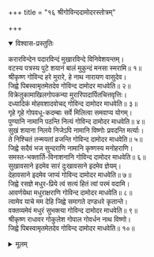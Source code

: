 +++
title = "१६ श्रीगोविन्ददामोदरस्तोत्रम्"

+++


<details open><summary>विश्वास-प्रस्तुतिः</summary>

करारविन्देन पदारविन्दं मुखारविन्दे विनिवेशयन्तम्।  
वटस्य पत्रस्य पुटे शयानं बालं मुकुन्दं मनसा स्मरामि॥ १॥  
श्रीकृष्ण गोविन्द हरे मुरारे, हे नाथ नारायण वासुदेव।  
जिह्वे पिबस्वामृतमेतदेव गोविन्द दामोदर माधवेति॥ २॥  
विक्रेतुकामाखिलगोपकन्या मुरारिपादार्पितचित्तवृत्तिः।  
दध्यादिकं मोहवशादवोचद् गोविन्द दामोदर माधवेति॥ ३॥  
गृहे गृहे गोपवधू-कदम्बाः सर्वे मिलित्वा समवाप्य योगम्।  
पुण्यानि नामानि पठन्ति नित्यं गोविन्द दामोदर माधवेति॥ ४॥  
सुखं शयाना निलये निजेऽपि नामानि विष्णोः प्रवदन्ति मर्त्याः।  
ते निश्चितं तन्मयतां व्रजन्ति गोविन्द दामोदर माधवेति॥ ५॥  
जिह्वे सदैवं भज सुन्दराणि नामानि कृष्णस्य मनोहराणि।  
समस्त-भक्तार्ति-विनाशनानि गोविन्द दामोदर माधवेति॥ ६॥  
सुखावसाने इदमेव सारं दुःखावसाने इदमेव ज्ञेयम्।  
देहावसाने इदमेव जाप्यं गोविन्द दामोदर माधवेति॥ ७॥  
जिह्वे रसज्ञे मधुर-प्रिये त्वं सत्यं हितं त्वां परमं वदामि।  
आवर्णयेथा मधुराक्षराणि गोविन्द दामोदर माधवेति॥ ८॥  
त्वामेव याचे मम देहि जिह्वे समागते दण्डधरे कृतान्ते।  
वक्तव्यमेवं मधुरं सुभक्त्या गोविन्द दामोदर माधवेति॥ ९॥  
श्रीकृष्ण राधावर गोकुलेश गोपाल गोवर्धन नाथ विष्णो।  
जिह्वे पिबस्वामृतमेतदेव गोविन्द दामोदर माधवेति॥ १०॥
</details>

<details><summary>मूलम्</summary>

करारविन्देन पदारविन्दं मुखारविन्दे विनिवेशयन्तम्।  
वटस्य पत्रस्य पुटे शयानं बालं मुकुन्दं मनसा स्मरामि॥ १॥  
श्रीकृष्ण गोविन्द हरे मुरारे, हे नाथ नारायण वासुदेव।  
जिह्वे पिबस्वामृतमेतदेव गोविन्द दामोदर माधवेति॥ २॥  
विक्रेतुकामाखिलगोपकन्या मुरारिपादार्पितचित्तवृत्तिः।  
दध्यादिकं मोहवशादवोचद् गोविन्द दामोदर माधवेति॥ ३॥  
गृहे गृहे गोपवधू-कदम्बाः सर्वे मिलित्वा समवाप्य योगम्।  
पुण्यानि नामानि पठन्ति नित्यं गोविन्द दामोदर माधवेति॥ ४॥  
सुखं शयाना निलये निजेऽपि नामानि विष्णोः प्रवदन्ति मर्त्याः।  
ते निश्चितं तन्मयतां व्रजन्ति गोविन्द दामोदर माधवेति॥ ५॥  
जिह्वे सदैवं भज सुन्दराणि नामानि कृष्णस्य मनोहराणि।  
समस्त-भक्तार्ति-विनाशनानि गोविन्द दामोदर माधवेति॥ ६॥  
सुखावसाने इदमेव सारं दुःखावसाने इदमेव ज्ञेयम्।  
देहावसाने इदमेव जाप्यं गोविन्द दामोदर माधवेति॥ ७॥  
जिह्वे रसज्ञे मधुर-प्रिये त्वं सत्यं हितं त्वां परमं वदामि।  
आवर्णयेथा मधुराक्षराणि गोविन्द दामोदर माधवेति॥ ८॥  
त्वामेव याचे मम देहि जिह्वे समागते दण्डधरे कृतान्ते।  
वक्तव्यमेवं मधुरं सुभक्त्या गोविन्द दामोदर माधवेति॥ ९॥  
श्रीकृष्ण राधावर गोकुलेश गोपाल गोवर्धन नाथ विष्णो।  
जिह्वे पिबस्वामृतमेतदेव गोविन्द दामोदर माधवेति॥ १०॥
</details>

